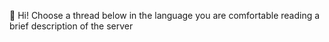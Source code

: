 :wave: Hi! Choose a thread below in the language you are comfortable reading a brief description of the server